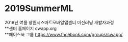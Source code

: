 # 2019SummerML
2019년 여름 창원시스마트모바일앱센터 머신러닝 개발자과정 <br>
**센터 홈페이지 cwapp.org <br>
**페이스북 그룹 https://www.facebook.com/groups/cwapp/
